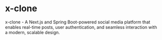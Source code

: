 # x-clone
x-clone - A Next.js and Spring Boot-powered social media platform that enables real-time posts, user authentication, and seamless interaction with a modern, scalable design.
